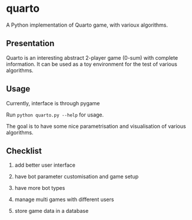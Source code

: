 # quarto
A Python implementation of Quarto game, with varioux algorithms.

## Presentation

Quarto is an interesting abstract 2-player game (0-sum) with complete information.
It can be used as a toy environment for the test of various algorithms.

## Usage

Currently, interface is through pygame

Run `python quarto.py --help` for usage.

The goal is to have some nice parametrisation and visualisation of various algorithms.

## Checklist

1. add better user interface

2. have bot parameter customisation and game setup

3. have more bot types

4. manage multi games with different users

5. store game data in a database
